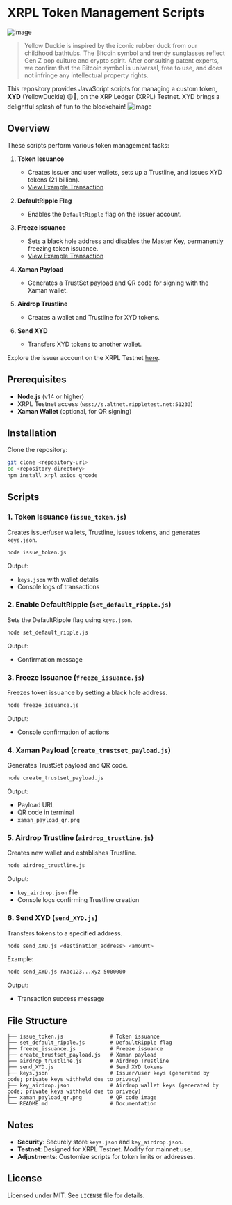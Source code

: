 # XRPL Token Management Scripts
![image](https://github.com/user-attachments/assets/e492feda-67bc-4598-ae6f-db635386159a)

> Yellow Duckie is inspired by the iconic rubber duck from our childhood bathtubs. The Bitcoin symbol and trendy sunglasses reflect Gen Z pop culture and crypto spirit. After consulting patent experts, we confirm that the Bitcoin symbol is universal, free to use, and does not infringe any intellectual property rights.


This repository provides JavaScript scripts for managing a custom token, **XYD** (YellowDuckie) 🟡🦆, on the XRP Ledger (XRPL) Testnet. XYD brings a delightful splash of fun to the blockchain!
![image](https://github.com/user-attachments/assets/8e5a8f5d-e351-408d-b587-21229f4d749b)

## Overview

These scripts perform various token management tasks:

1. **Token Issuance**
   - Creates issuer and user wallets, sets up a Trustline, and issues XYD tokens (21 billion).
   - [View Example Transaction](https://testnet.xrpl.org/transactions/02185BEF4F25AEDE3D22BA11B944352F93BC9B917680CEF8B684A54691E6C7AF/detailed)

2. **DefaultRipple Flag**
   - Enables the `DefaultRipple` flag on the issuer account.

3. **Freeze Issuance**
   - Sets a black hole address and disables the Master Key, permanently freezing token issuance.
   - [View Example Transaction](https://testnet.xrpl.org/transactions/D0C8C9CB87411382224E6A290F491F63C18BDB8DC40144879F8F7871CEE4223F)

4. **Xaman Payload**
   - Generates a TrustSet payload and QR code for signing with the Xaman wallet.

5. **Airdrop Trustline**
   - Creates a wallet and Trustline for XYD tokens.

6. **Send XYD**
   - Transfers XYD tokens to another wallet.

Explore the issuer account on the XRPL Testnet [here](https://testnet.xrpl.org/accounts/rwG2dfAzb5x737WsiiTnH7zub5gve7BXe7).

## Prerequisites

- **Node.js** (v14 or higher)
- XRPL Testnet access (`wss://s.altnet.rippletest.net:51233`)
- **Xaman Wallet** (optional, for QR signing)

## Installation

Clone the repository:

```bash
git clone <repository-url>
cd <repository-directory>
npm install xrpl axios qrcode
```

## Scripts

### 1. Token Issuance (`issue_token.js`)

Creates issuer/user wallets, Trustline, issues tokens, and generates `keys.json`.

```bash
node issue_token.js
```

Output:
- `keys.json` with wallet details
- Console logs of transactions

### 2. Enable DefaultRipple (`set_default_ripple.js`)

Sets the DefaultRipple flag using `keys.json`.

```bash
node set_default_ripple.js
```

Output:
- Confirmation message

### 3. Freeze Issuance (`freeze_issuance.js`)

Freezes token issuance by setting a black hole address.

```bash
node freeze_issuance.js
```

Output:
- Console confirmation of actions

### 4. Xaman Payload (`create_trustset_payload.js`)

Generates TrustSet payload and QR code.

```bash
node create_trustset_payload.js
```

Output:
- Payload URL
- QR code in terminal
- `xaman_payload_qr.png`

### 5. Airdrop Trustline (`airdrop_trustline.js`)

Creates new wallet and establishes Trustline.

```bash
node airdrop_trustline.js
```

Output:
- `key_airdrop.json` file
- Console logs confirming Trustline creation

### 6. Send XYD (`send_XYD.js`)

Transfers tokens to a specified address.

```bash
node send_XYD.js <destination_address> <amount>
```

Example:

```bash
node send_XYD.js rAbc123...xyz 5000000
```

Output:
- Transaction success message

## File Structure

```
├── issue_token.js               # Token issuance
├── set_default_ripple.js        # DefaultRipple flag
├── freeze_issuance.js           # Freeze issuance
├── create_trustset_payload.js   # Xaman payload
├── airdrop_trustline.js         # Airdrop Trustline
├── send_XYD.js                  # Send XYD tokens
├── keys.json                    # Issuer/user keys (generated by code; private keys withheld due to privacy)
├── key_airdrop.json             # Airdrop wallet keys (generated by code; private keys withheld due to privacy)
├── xaman_payload_qr.png         # QR code image
└── README.md                    # Documentation
```



## Notes

- **Security**: Securely store `keys.json` and `key_airdrop.json`.
- **Testnet**: Designed for XRPL Testnet. Modify for mainnet use.
- **Adjustments**: Customize scripts for token limits or addresses.

## License

Licensed under MIT. See `LICENSE` file for details.
